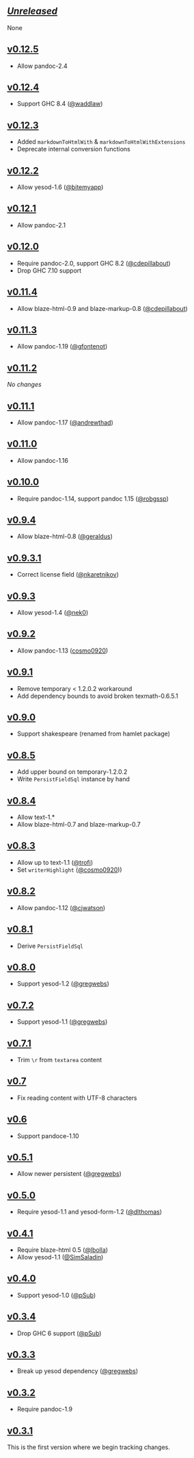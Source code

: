 ## [*Unreleased*](https://github.com/pbrisbin/yesod-markdown/compare/v0.12.5...master)

None

## [v0.12.5](https://github.com/pbrisbin/yesod-markdown/compare/v0.12.4...v0.12.5)

- Allow pandoc-2.4

## [v0.12.4](https://github.com/pbrisbin/yesod-markdown/compare/v0.12.3...v0.12.4)

- Support GHC 8.4 ([@waddlaw](https://github.com/pbrisbin/yesod-markdown/pull/51))

## [v0.12.3](https://github.com/pbrisbin/yesod-markdown/compare/v0.12.2...v0.12.3)

- Added `markdownToHtmlWith` & `markdownToHtmlWithExtensions`
- Deprecate internal conversion functions

## [v0.12.2](https://github.com/pbrisbin/yesod-markdown/compare/v0.12.1...v0.12.2)

- Allow yesod-1.6 ([@bitemyapp](https://github.com/pbrisbin/yesod-markdown/pull/43))

## [v0.12.1](https://github.com/pbrisbin/yesod-markdown/compare/v0.12.0...v0.12.1)

- Allow pandoc-2.1

## [v0.12.0](https://github.com/pbrisbin/yesod-markdown/compare/v0.11.4...v0.12.0)

- Require pandoc-2.0, support GHC 8.2 ([@cdepillabout](https://github.com/pbrisbin/yesod-markdown/pull/40))
- Drop GHC 7.10 support

## [v0.11.4](https://github.com/pbrisbin/yesod-markdown/compare/v0.11.3...v0.11.4)

- Allow blaze-html-0.9 and blaze-markup-0.8 ([@cdepillabout](https://github.com/pbrisbin/yesod-markdown/pull/39))

## [v0.11.3](https://github.com/pbrisbin/yesod-markdown/compare/v0.11.2...v0.11.3)

- Allow pandoc-1.19 ([@gfontenot](https://github.com/pbrisbin/yesod-markdown/pull/37))

## [v0.11.2](https://github.com/pbrisbin/yesod-markdown/compare/v0.11.1...v0.11.2)

*No changes*

## [v0.11.1](https://github.com/pbrisbin/yesod-markdown/compare/v0.11.0...v0.11.1)

- Allow pandoc-1.17 ([@andrewthad](https://github.com/pbrisbin/yesod-markdown/pull/36))

## [v0.11.0](https://github.com/pbrisbin/yesod-markdown/compare/v0.10.0...v0.11.0)

- Allow pandoc-1.16

## [v0.10.0](https://github.com/pbrisbin/yesod-markdown/compare/v0.9.4...v0.10.0)

- Require pandoc-1.14, support pandoc 1.15 ([@robgssp](https://github.com/pbrisbin/yesod-markdown/pull/31))

## [v0.9.4](https://github.com/pbrisbin/yesod-markdown/compare/v0.9.3.1...v0.9.4)

- Allow blaze-html-0.8 ([@geraldus](https://github.com/pbrisbin/yesod-markdown/pull/27))

## [v0.9.3.1](https://github.com/pbrisbin/yesod-markdown/compare/v0.9.3...v0.9.3.1)

- Correct license field ([@nkaretnikov](https://github.com/pbrisbin/yesod-markdown/pull/23))

## [v0.9.3](https://github.com/pbrisbin/yesod-markdown/compare/v0.9.2...v0.9.3)

- Allow yesod-1.4 ([@nek0](https://github.com/pbrisbin/yesod-markdown/pull/21))

## [v0.9.2](https://github.com/pbrisbin/yesod-markdown/compare/v0.9.1...v0.9.2)

- Allow pandoc-1.13 ([cosmo0920](https://github.com/pbrisbin/yesod-markdown/pull/19))

## [v0.9.1](https://github.com/pbrisbin/yesod-markdown/compare/v0.9.0...v0.9.1)

- Remove temporary < 1.2.0.2 workaround
- Add dependency bounds to avoid broken texmath-0.6.5.1

## [v0.9.0](https://github.com/pbrisbin/yesod-markdown/compare/v0.8.5...v0.9.0)

- Support shakespeare (renamed from hamlet package)

## [v0.8.5](https://github.com/pbrisbin/yesod-markdown/compare/v0.8.4...v0.8.5)

- Add upper bound on temporary-1.2.0.2
- Write `PersistFieldSql` instance by hand

## [v0.8.4](https://github.com/pbrisbin/yesod-markdown/compare/v0.8.3...v0.8.4)

- Allow text-1.\*
- Allow blaze-html-0.7 and blaze-markup-0.7

## [v0.8.3](https://github.com/pbrisbin/yesod-markdown/compare/v0.8.2...v0.8.3)

- Allow up to text-1.1 ([@trofi](https://github.com/pbrisbin/yesod-markdown/pull/14))
- Set `writerHighlight` ([@cosmo0920](https://github.com/pbrisbin/yesod-markdown/pull/15)))

## [v0.8.2](https://github.com/pbrisbin/yesod-markdown/compare/v0.8.1...v0.8.2)

- Allow pandoc-1.12 ([@cjwatson](https://github.com/pbrisbin/yesod-markdown/pull/13))

## [v0.8.1](https://github.com/pbrisbin/yesod-markdown/compare/v0.8.0...v0.8.1)

- Derive `PersistFieldSql`

## [v0.8.0](https://github.com/pbrisbin/yesod-markdown/compare/v0.7.2...v0.8.0)

- Support yesod-1.2 ([@gregwebs](https://github.com/pbrisbin/yesod-markdown/pull/12))

## [v0.7.2](https://github.com/pbrisbin/yesod-markdown/compare/v0.7.1...v0.7.2)

- Support yesod-1.1 ([@gregwebs](https://github.com/pbrisbin/yesod-markdown/pull/11))

## [v0.7.1](https://github.com/pbrisbin/yesod-markdown/compare/v0.7...v0.7.1)

- Trim `\r` from `textarea` content

## [v0.7](https://github.com/pbrisbin/yesod-markdown/compare/v0.6...v0.7)

- Fix reading content with UTF-8 characters

## [v0.6](https://github.com/pbrisbin/yesod-markdown/compare/v0.5.1...v0.6)

- Support pandoce-1.10

## [v0.5.1](https://github.com/pbrisbin/yesod-markdown/compare/v0.5.0...v0.5.1)

- Allow newer persistent ([@gregwebs](https://github.com/pbrisbin/yesod-markdown/pull/9))

## [v0.5.0](https://github.com/pbrisbin/yesod-markdown/compare/v0.4.1...v0.5.0)

- Require yesod-1.1 and yesod-form-1.2 ([@dlthomas](https://github.com/pbrisbin/yesod-markdown/pull/7))

## [v0.4.1](https://github.com/pbrisbin/yesod-markdown/compare/v0.4.0...v0.4.1)

- Require blaze-html 0.5 ([@lbolla](https://github.com/pbrisbin/yesod-markdown/pull/5))
- Allow yesod-1.1 ([@SimSaladin](https://github.com/pbrisbin/yesod-markdown/pull/6))

## [v0.4.0](https://github.com/pbrisbin/yesod-markdown/compare/v0.3.4...v0.4.0)

- Support yesod-1.0 ([@pSub](https://github.com/pbrisbin/yesod-markdown/pull/3))

## [v0.3.4](https://github.com/pbrisbin/yesod-markdown/compare/v0.3.3...v0.3.4)

- Drop GHC 6 support ([@pSub](https://github.com/pbrisbin/yesod-markdown/pull/2))

## [v0.3.3](https://github.com/pbrisbin/yesod-markdown/compare/v0.3.2...v0.3.3)

- Break up yesod dependency ([@gregwebs](https://github.com/pbrisbin/yesod-markdown/pull/1))

## [v0.3.2](https://github.com/pbrisbin/yesod-markdown/compare/v0.3.1...v0.3.2)

- Require pandoc-1.9

## [v0.3.1](https://github.com/pbrisbin/yesod-markdown/tree/v0.3.1)

This is the first version where we begin tracking changes.
